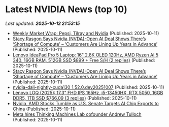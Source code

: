 # Latest NVIDIA News (top 10)
_Last updated: **2025-10-12 21:53:15**_

- [Weekly Market Wrap: Pepsi, Tilray and Nvidia](https://biztoc.com/x/eb7b932f6bedc36b) (Published: 2025-10-11)
- [Stacy Rasgon Says Nvidia (NVDA)-Open AI Deal Shows There’s ‘Shortage of Compute’ – ‘Customers Are Lining Up Years in Advance’](https://biztoc.com/x/d071bd423c956310) (Published: 2025-10-11)
- [Lenovo IdeaPad Pro 5 Laptop: 16" 2.8K OLED 120Hz, AMD Ryzen AI 5 340, 16GB RAM, 512GB SSD $899 + Free S/H (2 replies)](https://slickdeals.net/f/18691717-lenovo-ideapad-pro-5-laptop-16-2-8k-oled-120hz-amd-ryzen-ai-5-340-16gb-ram-512gb-ssd-899-free-s-h) (Published: 2025-10-11)
- [Stacy Rasgon Says Nvidia (NVDA)-Open AI Deal Shows There’s ‘Shortage of Compute’ – ‘Customers Are Lining Up Years in Advance’](https://consent.yahoo.com/v2/collectConsent?sessionId=1_cc-session_f3f72dd7-7905-484b-bf0f-798fd189c5ad) (Published: 2025-10-11)
- [nvidia-dali-nightly-cuda130 1.52.0.dev20251007](https://pypi.org/project/nvidia-dali-nightly-cuda130/1.52.0.dev20251007/) (Published: 2025-10-11)
- [Lenovo LOQ (2025): 17.3" FHD IPS 165Hz, i5-13450HX, RTX 5050, 16GB DDR5, 1TB SSD $766.09 (3 replies)](https://slickdeals.net/f/18691603-lenovo-loq-2025-17-3-fhd-ips-165hz-i5-13450hx-rtx-5050-16gb-ddr5-1tb-ssd-766-09) (Published: 2025-10-11)
- [Nvidia, AMD Stocks Tumble as U.S. Senate Targets AI Chip Exports to China](https://finance.yahoo.com/news/nvidia-amd-stocks-tumble-u-194847523.html) (Published: 2025-10-11)
- [Meta hires Thinking Machines Lab cofounder Andrew Tulloch](https://economictimes.indiatimes.com/tech/artificial-intelligence/meta-hires-thinking-machines-lab-cofounder-andrew-tulloch/articleshow/124489605.cms) (Published: 2025-10-11)
